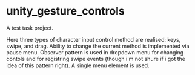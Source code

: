 # unity_gesture_controls

A test task project.

Here three types of character input control method are realised: keys, swipe, and drag.
Ability to change the current method is implemented via pause menu.
Observer pattern is used in dropdown menu for changing contols and for registring swipe events (though i'm not shure if i got the idea of this pattern right).
A single menu element is used.
